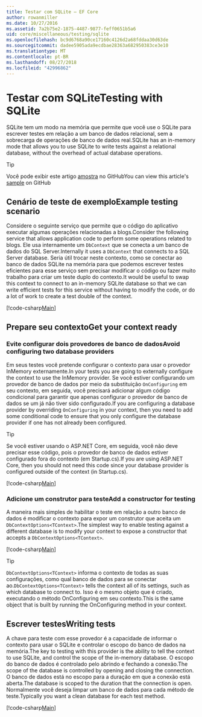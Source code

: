 ```yaml
---
title: Testar com SQLite – EF Core
author: rowanmiller
ms.date: 10/27/2016
ms.assetid: 7a2b75e2-1875-4487-9877-feff0651b5a6
uid: core/miscellaneous/testing/sqlite
ms.openlocfilehash: bc9d6768a90ce17160c4126d2a68fddaa30d63de
ms.sourcegitcommit: dadee5905ada9ecdbae28363a682950383ce3e10
ms.translationtype: MT
ms.contentlocale: pt-BR
ms.lasthandoff: 08/27/2018
ms.locfileid: "42996862"
---
```

# <a name="testing-with-sqlite"></a><span data-ttu-id="e1973-102">Testar com SQLite</span><span class="sxs-lookup"><span data-stu-id="e1973-102">Testing with SQLite</span></span>

<span data-ttu-id="e1973-103">SQLite tem um modo na memória que permite que você use o SQLite para escrever testes em relação a um banco de dados relacional, sem a sobrecarga de operações de banco de dados real.</span><span class="sxs-lookup"><span data-stu-id="e1973-103">SQLite has an in-memory mode that allows you to use SQLite to write tests against a relational database, without the overhead of actual database operations.</span></span>

> [!TIP]  
> <span data-ttu-id="e1973-104">Você pode exibir este artigo [amostra](https://github.com/aspnet/EntityFramework.Docs/tree/master/samples/core/Miscellaneous/Testing) no GitHub</span><span class="sxs-lookup"><span data-stu-id="e1973-104">You can view this article's [sample](https://github.com/aspnet/EntityFramework.Docs/tree/master/samples/core/Miscellaneous/Testing) on GitHub</span></span>

## <a name="example-testing-scenario"></a><span data-ttu-id="e1973-105">Cenário de teste de exemplo</span><span class="sxs-lookup"><span data-stu-id="e1973-105">Example testing scenario</span></span>

<span data-ttu-id="e1973-106">Considere o seguinte serviço que permite que o código do aplicativo executar algumas operações relacionadas a blogs.</span><span class="sxs-lookup"><span data-stu-id="e1973-106">Consider the following service that allows application code to perform some operations related to blogs.</span></span> <span data-ttu-id="e1973-107">Ele usa internamente um `DbContext` que se conecta a um banco de dados do SQL Server.</span><span class="sxs-lookup"><span data-stu-id="e1973-107">Internally it uses a `DbContext` that connects to a SQL Server database.</span></span> <span data-ttu-id="e1973-108">Seria útil trocar neste contexto, como se conectar ao banco de dados SQLite na memória para que podemos escrever testes eficientes para esse serviço sem precisar modificar o código ou fazer muito trabalho para criar um teste duplo do contexto.</span><span class="sxs-lookup"><span data-stu-id="e1973-108">It would be useful to swap this context to connect to an in-memory SQLite database so that we can write efficient tests for this service without having to modify the code, or do a lot of work to create a test double of the context.</span></span>

[!code-csharp[Main](../../../../samples/core/Miscellaneous/Testing/BusinessLogic/BlogService.cs)]

## <a name="get-your-context-ready"></a><span data-ttu-id="e1973-109">Prepare seu contexto</span><span class="sxs-lookup"><span data-stu-id="e1973-109">Get your context ready</span></span>

### <a name="avoid-configuring-two-database-providers"></a><span data-ttu-id="e1973-110">Evite configurar dois provedores de banco de dados</span><span class="sxs-lookup"><span data-stu-id="e1973-110">Avoid configuring two database providers</span></span>

<span data-ttu-id="e1973-111">Em seus testes você pretende configurar o contexto para usar o provedor InMemory externamente.</span><span class="sxs-lookup"><span data-stu-id="e1973-111">In your tests you are going to externally configure the context to use the InMemory provider.</span></span> <span data-ttu-id="e1973-112">Se você estiver configurando um provedor de banco de dados por meio da substituição `OnConfiguring` em seu contexto, em seguida, você precisará adicionar algum código condicional para garantir que apenas configurar o provedor de banco de dados se um já não tiver sido configurado.</span><span class="sxs-lookup"><span data-stu-id="e1973-112">If you are configuring a database provider by overriding `OnConfiguring` in your context, then you need to add some conditional code to ensure that you only configure the database provider if one has not already been configured.</span></span>

> [!TIP]  
> <span data-ttu-id="e1973-113">Se você estiver usando o ASP.NET Core, em seguida, você não deve precisar esse código, pois o provedor de banco de dados estiver configurado fora do contexto (em Startup.cs).</span><span class="sxs-lookup"><span data-stu-id="e1973-113">If you are using ASP.NET Core, then you should not need this code since your database provider is configured outside of the context (in Startup.cs).</span></span>

[!code-csharp[Main](../../../../samples/core/Miscellaneous/Testing/BusinessLogic/BloggingContext.cs#OnConfiguring)]

### <a name="add-a-constructor-for-testing"></a><span data-ttu-id="e1973-114">Adicione um construtor para teste</span><span class="sxs-lookup"><span data-stu-id="e1973-114">Add a constructor for testing</span></span>

<span data-ttu-id="e1973-115">A maneira mais simples de habilitar o teste em relação a outro banco de dados é modificar o contexto para expor um construtor que aceita um `DbContextOptions<TContext>`.</span><span class="sxs-lookup"><span data-stu-id="e1973-115">The simplest way to enable testing against a different database is to modify your context to expose a constructor that accepts a `DbContextOptions<TContext>`.</span></span>

[!code-csharp[Main](../../../../samples/core/Miscellaneous/Testing/BusinessLogic/BloggingContext.cs#Constructors)]

> [!TIP]  
> <span data-ttu-id="e1973-116">`DbContextOptions<TContext>` informa o contexto de todas as suas configurações, como qual banco de dados para se conectar ao.</span><span class="sxs-lookup"><span data-stu-id="e1973-116">`DbContextOptions<TContext>` tells the context all of its settings, such as which database to connect to.</span></span> <span data-ttu-id="e1973-117">Isso é o mesmo objeto que é criado, executando o método OnConfiguring em seu contexto.</span><span class="sxs-lookup"><span data-stu-id="e1973-117">This is the same object that is built by running the OnConfiguring method in your context.</span></span>

## <a name="writing-tests"></a><span data-ttu-id="e1973-118">Escrever testes</span><span class="sxs-lookup"><span data-stu-id="e1973-118">Writing tests</span></span>

<span data-ttu-id="e1973-119">A chave para teste com esse provedor é a capacidade de informar o contexto para usar o SQLite e controlar o escopo do banco de dados na memória.</span><span class="sxs-lookup"><span data-stu-id="e1973-119">The key to testing with this provider is the ability to tell the context to use SQLite, and control the scope of the in-memory database.</span></span> <span data-ttu-id="e1973-120">O escopo do banco de dados é controlado pelo abrindo e fechando a conexão.</span><span class="sxs-lookup"><span data-stu-id="e1973-120">The scope of the database is controlled by opening and closing the connection.</span></span> <span data-ttu-id="e1973-121">O banco de dados está no escopo para a duração em que a conexão está aberta.</span><span class="sxs-lookup"><span data-stu-id="e1973-121">The database is scoped to the duration that the connection is open.</span></span> <span data-ttu-id="e1973-122">Normalmente você deseja limpar um banco de dados para cada método de teste.</span><span class="sxs-lookup"><span data-stu-id="e1973-122">Typically you want a clean database for each test method.</span></span>

[!code-csharp[Main](../../../../samples/core/Miscellaneous/Testing/TestProject/SQLite/BlogServiceTests.cs)]
